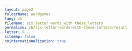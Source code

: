 ```yaml
---
layout: page2
folderName: wordgames
lang: zh
fileName: six_letter_words_with_these_letters
permalink: zh/six-letter-words-with-these-letters/result
letter: 6
sitemap: false
nointernationalization: true   
---
```

